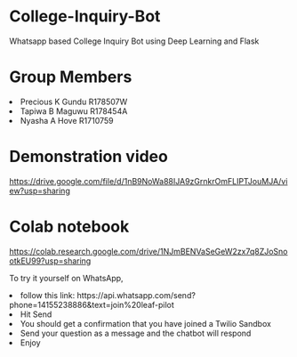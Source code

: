 # College-Inquiry-Bot
Whatsapp based College Inquiry Bot using Deep Learning and Flask

# Group Members
<li> Precious K Gundu R178507W  </li>
<li> Tapiwa B Maguwu R178454A  </li>
<li> Nyasha A Hove R1710759 </li>

# Demonstration video
https://drive.google.com/file/d/1nB9NoWa88IJA9zGrnkrOmFLIPTJouMJA/view?usp=sharing

# Colab notebook
https://colab.research.google.com/drive/1NJmBENVaSeGeW2zx7q8ZJoSnootkEU99?usp=sharing

To try it yourself on WhatsApp, 
<li>follow this link:
https://api.whatsapp.com/send?phone=14155238886&text=join%20leaf-pilot </li>
<li> Hit Send </li>
<li>You should get a confirmation that you have joined a Twilio Sandbox </li>
<li> Send your question as a message and the chatbot will respond </li>
<li> Enjoy </li>

